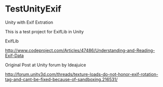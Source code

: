 TestUnityExif
=============

Unity with Exif Extration

This is a test project for ExifLib in Unity


ExifLib

http://www.codeproject.com/Articles/47486/Understanding-and-Reading-Exif-Data

Original Post at Unity forum by Ideajuice

http://forum.unity3d.com/threads/texture-loads-do-not-honor-exif-rotation-tag-and-cant-be-fixed-because-of-sandboxing.216531/
